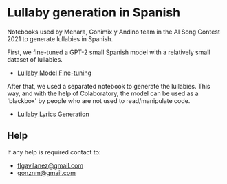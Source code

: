# Lullaby generation in Spanish
Notebooks used by Menara, Gonimix y Andino team in the AI Song Contest 2021 to generate lullabies in Spanish.

First, we fine-tuned a GPT-2 small Spanish model with a relatively small dataset of lullabies.
- [Lullaby Model Fine-tuning](https://colab.research.google.com/drive/1OzaP7oRdXuvf7DheSiE-4NBipc8X4TlJ?usp=sharing) 

After that, we used a separated notebook to generate the lullabies. This way, and with the help of Colaboratory, the model can be used as a 'blackbox' by people who are not used to read/manipulate code.
- [Lullaby Lyrics Generation](https://colab.research.google.com/drive/1hhUn6yE_FYYczgtrDNRM-dRLGAI2BCem?usp=sharing)

## Help 
If any help is required contact to:
- flgavilanez@gmail.com
- gonznm@gmail.com
